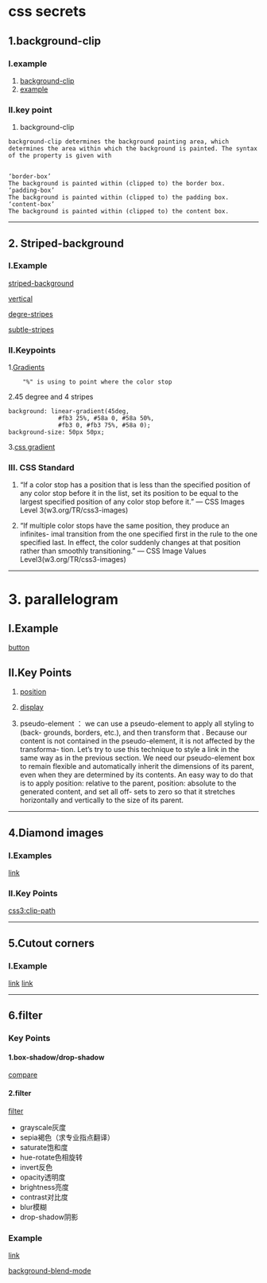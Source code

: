 # css secrets

## 1.background-clip
### I.example
1. [background-clip](http://www.w3school.com.cn/cssref/pr_background-clip.asp)
2. [example](C:/Users/DELOVEPER---1/Desktop/css%20secrets/01.html)
### II.key point
1. background-clip
```
background-clip determines the background painting area, which determines the area within which the background is painted. The syntax of the property is given with


‘border-box’
The background is painted within (clipped to) the border box.
‘padding-box’
The background is painted within (clipped to) the padding box.
‘content-box’
The background is painted within (clipped to) the content box.

```








---
## 2. Striped-background
### I.Example
[striped-background](http://dabblet.com/gist/119dbf7f0c76dba7b7ee/)

[vertical](http://dabblet.com/gist/1b4983062fd2b4d7e60e)


[degre-stripes](http://dabblet.com/gist/5646121210b0c99c94a7)


[subtle-stripes](http://dabblet.com/gist/aa50d296a8ec07cf7334)



### II.Keypoints
1.[Gradients](http://www.runoob.com/css3/css3-gradients.html/)

```
    "%" is using to point where the color stop
```
2.45 degree and 4 stripes
```
background: linear-gradient(45deg, 
              #fb3 25%, #58a 0, #58a 50%,
              #fb3 0, #fb3 75%, #58a 0);
background-size: 50px 50px;
```

3.[css gradient](http://www.cnblogs.com/lhb25/archive/2013/01/30/css3-linear-gradient.html)

### III. CSS Standard
1. “If a color stop has a position that is less than the specified position of any color stop before it in the list, set its position to be equal to the largest specified position of any color stop before it.” — CSS Images Level 3(w3.org/TR/css3-images)

2. “If multiple color stops have the same position, they produce an infinites- imal transition from the one specified first in the rule to the one specified last. In effect, the color suddenly changes at that position rather than smoothly transitioning.” — CSS Image Values Level3(w3.org/TR/css3-images)




---
# 3. parallelogram

## I.Example
[button](http://dabblet.com/gist/e1f72639c34a5578dda3)

## II.Key Points
1. [position ](http://www.w3school.com.cn/cssref/pr_class_position.asp)

2. [display ](http://www.w3school.com.cn/cssref/pr_class_display.asp)

3. pseudo-element ：
we can use a pseudo-element to apply all styling to (back- grounds, borders, etc.), and then transform that . Because our content is not contained in the pseudo-element, it is not affected by the transforma- tion. Let’s try to use this technique to style a link in the same way as in the previous section. We need our pseudo-element box to remain flexible and automatically inherit the dimensions of its parent, even when they are determined by its contents. An easy way to do that is to apply position: relative to the parent, position: absolute to the generated content, and set all off- sets to zero so that it stretches horizontally and vertically to the size of its parent.




---
## 4.Diamond images
### I.Examples
[link](http://dabblet.com/gist/c62456fed36a524b8273)

### II.Key Points
[css3:clip-path](http://www.w3cplus.com/css3/using-making-sense-of-clip-path.html)


---
## 5.Cutout corners
### I.Example
[link](http://dabblet.com/gist/2937c990d6bfad274740)
[link](http://dabblet.com/gist/24484257bc6cf7076a8e)

---

## 6.filter
### Key Points
#### 1.box-shadow/drop-shadow
[compare](http://www.w3cplus.com/css3/ten-effects-with-css3-filter)
#### 2.filter
[filter](http://www.w3cplus.com/css3/ten-effects-with-css3-filter)
- grayscale灰度
- sepia褐色（求专业指点翻译）
- saturate饱和度
- hue-rotate色相旋转
- invert反色
- opacity透明度
- brightness亮度
- contrast对比度
- blur模糊
- drop-shadow阴影
### Example
[link](http://dabblet.com/gist/b338c9940a31b727b7a9)

[background-blend-mode](http://www.w3cplus.com/css3/basics-css-blend-modes.html)